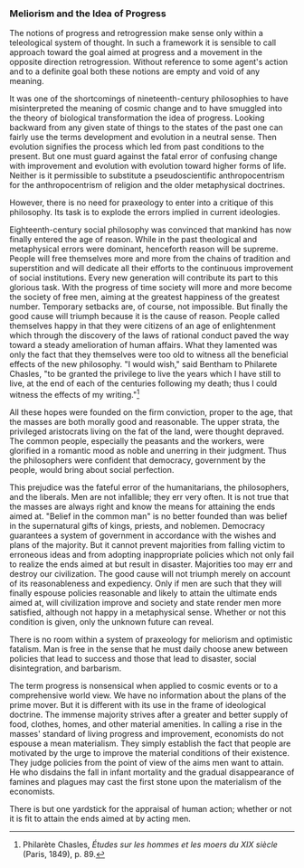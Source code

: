 ### Meliorism and the Idea of Progress

The notions of progress and retrogression make sense only within a teleological system of thought. In such a framework it is sensible to call approach toward the goal aimed at progress and a movement in the opposite direction retrogression. Without reference to some agent's action and to a definite goal both these notions are empty and void of any meaning.

It was one of the shortcomings of nineteenth-century philosophies to have misinterpreted the meaning of cosmic change and to have smuggled into the theory of biological transformation the idea of progress. Looking backward from any given state of things to the states of the past one can fairly use the terms development and evolution in a neutral sense. Then evolution signifies the process which led from past conditions to the present. But one must guard against the fatal error of confusing change with improvement and evolution with evolution toward higher forms of life. Neither is it permissible to substitute a pseudoscientific anthropocentrism for the anthropocentrism of religion and the older metaphysical doctrines.

However, there is no need for praxeology to enter into a critique of this philosophy. Its task is to explode the errors implied in current ideologies.

Eighteenth-century social philosophy was convinced that mankind has now finally entered the age of reason. While in the past theological and metaphysical errors were dominant, henceforth reason will be supreme. People will free themselves more and more from the chains of tradition and superstition and will dedicate all their efforts to the continuous improvement of social institutions. Every new generation will contribute its part to this glorious task. With the progress of time society will more and more become the society of free men, aiming at the greatest happiness of the greatest number. Temporary setbacks are, of course, not impossible. But finally the good cause will triumph because it is the cause of reason. People called themselves happy in that they were citizens of an age of enlightenment which through the discovery of the laws of rational conduct paved the way toward a steady amelioration of human affairs. What they lamented was only the fact that they themselves were too old to witness all the beneficial effects of the new philosophy. "I would wish," said Bentham to Philarete Chasles, "to be granted the privilege to live the years which I have still to live, at the end of each of the centuries following my death; thus I could witness the effects of my writing."[^7]

All these hopes were founded on the firm conviction, proper to the age, that the masses are both morally good and reasonable. The upper strata, the privileged aristocrats living on the fat of the land, were thought depraved. The common people, especially the peasants and the workers, were glorified in a romantic mood as noble and unerring in their judgment. Thus the philosophers were confident that democracy, government by the people, would bring about social perfection.

This prejudice was the fateful error of the humanitarians, the philosophers, and the liberals. Men are not infallible; they err very often. It is not true that the masses are always right and know the means for attaining the ends aimed at. "Belief in the common man" is no better founded than was belief in the supernatural gifts of kings, priests, and noblemen. Democracy guarantees a system of government in accordance with the wishes and plans of the majority. But it cannot prevent majorities from falling victim to erroneous ideas and from adopting inappropriate policies which not only fail to realize the ends aimed at but result in disaster. Majorities too may err and destroy our civilization. The good cause will not triumph merely on account of its reasonableness and expediency. Only if men are such that they will finally espouse policies reasonable and likely to attain the ultimate ends aimed at, will civilization improve and society and state render men more satisfied, although not happy in a metaphysical sense. Whether or not this condition is given, only the unknown future can reveal.

There is no room within a system of praxeology for meliorism and optimistic fatalism. Man is free in the sense that he must daily choose anew between policies that lead to success and those that lead to disaster, social disintegration, and barbarism.

The term progress is nonsensical when applied to cosmic events or to a comprehensive world view. We have no information about the plans of the prime mover. But it is different with its use in the frame of ideological doctrine. The immense majority strives after a greater and better supply of food, clothes, homes, and other material amenities. In calling a rise in the masses' standard of living progress and improvement, economists do not espouse a mean materialism. They simply establish the fact that people are motivated by the urge to improve the material conditions of their existence. They judge policies from the point of view of the aims men want to attain. He who disdains the fall in infant mortality and the gradual disappearance of famines and plagues may cast the first stone upon the materialism of the economists.

There is but one yardstick for the appraisal of human action; whether or not it is fit to attain the ends aimed at by acting men.

[^7]: Philar​ète Chasles, *Études sur les hommes et les moers du XIX si​ècle* (Paris, 1849), p. 89.
